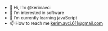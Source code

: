 - 👋 Hi, I’m @kerimavci
- 👀 I’m interested in software
- 🌱 I’m currently learning javaScript
- 📫 How to reach me kerim.avci.611@gmail.com

<!---
kerimavci/kerimavci is a ✨ special ✨ repository because its `README.md` (this file) appears on your GitHub profile.
You can click the Preview link to take a look at your changes.
--->

